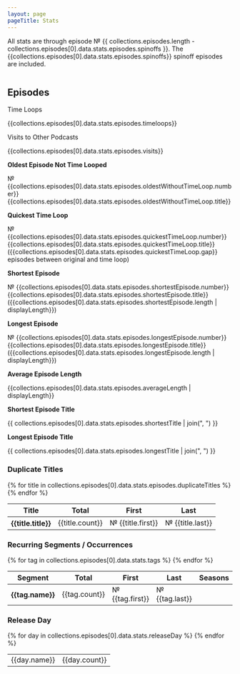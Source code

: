 ```yaml
---
layout: page
pageTitle: Stats
---
```

All stats are through episode № {{ collections.episodes.length - collections.episodes[0].data.stats.episodes.spinoffs }}. The {{collections.episodes[0].data.stats.episodes.spinoffs}} spinoff episodes are included.

<div class="columns">
<div class="column is-two-thirds">

## Episodes

<div class="level stats">
    <div class="level-item has-text-centered">
        <div>
            <p class="heading">Time Loops</p>
            <p class="title">{{collections.episodes[0].data.stats.episodes.timeloops}}</p>
        </div>
    </div>
    <div class="level-item has-text-centered">
        <div>
            <p class="heading">Visits to Other Podcasts</p>
            <p class="title">{{collections.episodes[0].data.stats.episodes.visits}}</p>
        </div>
    </div>
</div>

<div class="standalone-stat">
<b>Oldest Episode Not Time Looped</b>

№ {{collections.episodes[0].data.stats.episodes.oldestWithoutTimeLoop.number}} {{collections.episodes[0].data.stats.episodes.oldestWithoutTimeLoop.title}}
</div>

<div class="standalone-stat">
<b>Quickest Time Loop</b>

№ {{collections.episodes[0].data.stats.episodes.quickestTimeLoop.number}} {{collections.episodes[0].data.stats.episodes.quickestTimeLoop.title}} ({{collections.episodes[0].data.stats.episodes.quickestTimeLoop.gap}} episodes between original and time loop)
</div>

<div class="standalone-stat">
<b>Shortest Episode</b>

№ {{collections.episodes[0].data.stats.episodes.shortestEpisode.number}} {{collections.episodes[0].data.stats.episodes.shortestEpisode.title}} ({{collections.episodes[0].data.stats.episodes.shortestEpisode.length | displayLength}})
</div>

<div class="standalone-stat">
<b>Longest Episode</b>

№ {{collections.episodes[0].data.stats.episodes.longestEpisode.number}} {{collections.episodes[0].data.stats.episodes.longestEpisode.title}} ({{collections.episodes[0].data.stats.episodes.longestEpisode.length | displayLength}})
</div>

<div class="standalone-stat">
<b>Average Episode Length</b>

{{collections.episodes[0].data.stats.episodes.averageLength | displayLength}}
</div>

<!-- Average Length -->

<div class="standalone-stat">
<b>Shortest Episode Title</b>

{{ collections.episodes[0].data.stats.episodes.shortestTitle | join(", ") }}
</div>

<div class="standalone-stat">
<b>Longest Episode Title</b>

{{ collections.episodes[0].data.stats.episodes.longestTitle | join(", ") }}
</div>



### Duplicate Titles
<table class="table is-striped">
    <thead>
        <tr>
            <th>Title</th>
            <th>Total</th>
            <th>First</th>
            <th>Last</th>
        </tr>
    </thead>
    <tbody>
    {% for title in collections.episodes[0].data.stats.episodes.duplicateTitles %}    
<tr>
    <th>{{title.title}}</th>
    <td>{{title.count}}</td>
    <td>№ {{title.first}}</td>
    <td>№ {{title.last}}</td>
</tr>
    {% endfor %}
</tbody>
</table>



### Recurring Segments / Occurrences
<table class="table is-striped">
    <thead>
        <tr>
            <th>Segment</th>
            <th>Total</th>
            <th>First</th>
            <th>Last</th>
            <th>Seasons</th>
        </tr>
    </thead>
    <tbody>
    {% for tag in collections.episodes[0].data.stats.tags %}    
<tr>
    <th>{{tag.name}}</th>
    <td>{{tag.count}}</td>
    <td>№ {{tag.first}}</td>
    <td>№ {{tag.last}}</td>
    <td>
        <div id="chart-tag-{{tag.name | slug}}" class="sfc-chart sfc-bar-chart"></div>
        <script>
            document.addEventListener('DOMContentLoaded', function () {
                let chartContainer = document.getElementById('chart-tag-{{tag.name | slug}}');
                let options = {
                    barWidth: 16,
                    chartHeight: 60,
                    labelFontSize: 18
                };
                sfcChart.createBarChart(chartContainer, {{tag.seasons}}, options);
            });
        </script>
    </td>
</tr>
    {% endfor %}
</tbody>
</table>



### Release Day
<div class="columns">
<div class="column is-one-third">
<table class="table is-striped">
    <tbody>
        {% for day in collections.episodes[0].data.stats.releaseDay %}
<tr>
    <td>{{day.name}}</td>
    <td class="number-column">{{day.count}}</td>
</tr>
        {% endfor %}
</tbody>
</table>
</div>
</div>

<!-- ### Production by Month -->
<!-- percentage of total minutes by month -->

<!-- ### Released Over Time -->
<!-- minutes release per month from 2011-01 to present -->
</div>
</div>